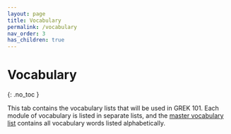 ```yaml
---
layout: page
title: Vocabulary
permalink: /vocabulary
nav_order: 3
has_children: true
---
```


# Vocabulary
{: .no_toc }

This tab contains the vocabulary lists that will be used in GREK 101. Each module of vocabulary is listed in separate lists, and the [master vocabulary list](#) contains all vocabulary words listed alphabetically.
